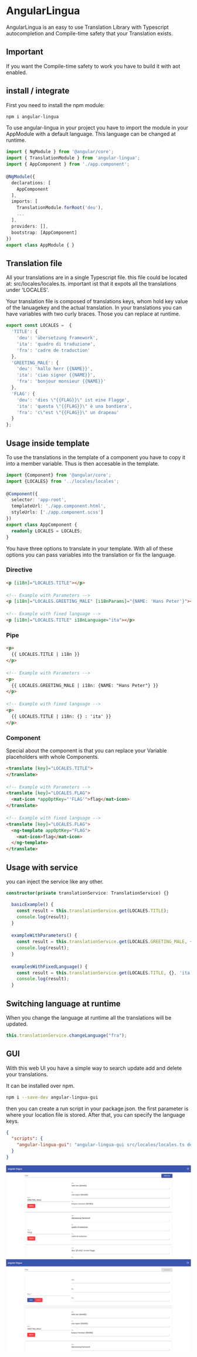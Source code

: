 # AngularLingua

AngularLingua is an easy to use Translation Library with Typescript autocompletion and Compile-time safety that your Translation exists.

## Important
If you want the Compile-time safety to work you have to build it with aot enabled.

## install / integrate

First you need to install the npm module:
```bash
npm i angular-lingua
```
To use angular-lingua in your project you have to import the module in your AppModule with a default language. This language can be changed at runtime.

```typescript
import { NgModule } from '@angular/core';
import { TranslationModule } from 'angular-lingua';
import { AppComponent } from './app.component';

@NgModule({
  declarations: [
    AppComponent
  ],
  imports: [
    TranslationModule.forRoot('deu'),
    ...
  ],
  providers: [],
  bootstrap: [AppComponent]
})
export class AppModule { }
```

## Translation file

All your translations are in a single Typescript file.
this file could be located at: src/locales/locales.ts. important ist that it expots all the translations under 'LOCALES'.

Your translation file is composed of translations keys, whom hold key value of the lanuagekey and the actual translation.
In your translations you can have variables with two curly braces. Those you can replace at runtime.

```typescript
export const LOCALES =  {
  'TITLE': {
    'deu': 'übersetzung framework',
    'ita': 'quadro di traduzione',
    'fra': 'cadre de traduction'
  },
  'GREETING_MALE': {
    'deu': 'hallo herr {{NAME}}',
    'ita': 'ciao signor {{NAME}}',
    'fra': 'bonjour monsieur {{NAME}}'
  },
  'FLAG': {
    'deu': 'dies \"{{FLAG}}\" ist eine Flagge',
    'ita': 'questa \"{{FLAG}}\" è una bandiera',
    'fra': 'c\"est \"{{FLAG}}\" un drapeau'
  }
};
```

## Usage inside template

To use the translations in the template of a component you have to copy it into a member variable. Thus is then accesable in the template.

```typescript
import {Component} from '@angular/core';
import {LOCALES} from '../locales/locales';

@Component({
  selector: 'app-root',
  templateUrl: './app.component.html',
  styleUrls: ['./app.component.scss']
})
export class AppComponent {
  readonly LOCALES = LOCALES;
}
```

You have three options to translate in your template. With all of these options you can pass variables into the translation or fix the language.

### Directive

```html
<p [i18n]="LOCALES.TITLE"></p>

<!-- Example with Parameters -->
<p [i18n]="LOCALES.GREETING_MALE" [i18nParams]="{NAME: 'Hans Peter'}"></p>

<!-- Example with fixed language -->
<p [i18n]="LOCALES.TITLE" i18nLanguage="ita"></p>
```

### Pipe

```html
<p>
  {{ LOCALES.TITLE | i18n }}
</p>

<!-- Example with Parameters -->
<p>
  {{ LOCALES.GREETING_MALE | i18n: {NAME: "Hans Peter"} }}
</p>

<!-- Example with fixed language -->
<p>
  {{ LOCALES.TITLE | i18n: {} : 'ita' }}
</p>
```

### Component

Special about the component is that you can replace your Variable placeholders with whole Components.

```html
<translate [key]="LOCALES.TITLE">
</translate>

<!-- Example with Parameters -->
<translate [key]="LOCALES.FLAG">
  <mat-icon *appOptKey="'FLAG'">flag</mat-icon>
</translate>

<!-- Example with fixed language -->
<translate [key]="LOCALES.FLAG">
  <ng-template appOptKey="FLAG">
    <mat-icon>flag</mat-icon>
  </ng-template>
</translate>
```

## Usage with service

you can inject the service like any other.
```typescript
constructor(private translationService: TranslationService) {}
```

```typescript
  basicExample() {
    const result = this.translationService.get(LOCALES.TITLE);
    console.log(result);
  }

  exampleWithParameters() {
    const result = this.translationService.get(LOCALES.GREETING_MALE, {NAME: 'Hans Peter'});
    console.log(result);
  }

  examplesWithFixedLanguage() {
    const result = this.translationService.get(LOCALES.TITLE, {}, 'ita');
    console.log(result);
  }
```
## Switching language at runtime

When you change the language at runtime all the translations will be updated.

```typescript
this.translationService.changeLanguage("fra");
```

## GUI

With this web UI you have a simple way to search update add and delete your translations.

It can be installed over npm.

```bash
npm i --save-dev angular-lingua-gui
```

then you can create a run script in your package.json. the first parameter is where your location file is stored. After that, you can specify the language keys.

```json
{
  "scripts": {
    "angular-lingua-gui": "angular-lingua-gui src/locales/locales.ts deu ita fra"
  }
}
```

![Screenshot Angular Lingua GUI 1](../documents/screenshot-angular-lingua-gui-1.png "Screenshot Angular Lingua GUI 1")
![Screenshot Angular Lingua GUI 2](../documents/screenshot-angular-lingua-gui-2.png "Screenshot Angular Lingua GUI 2")
